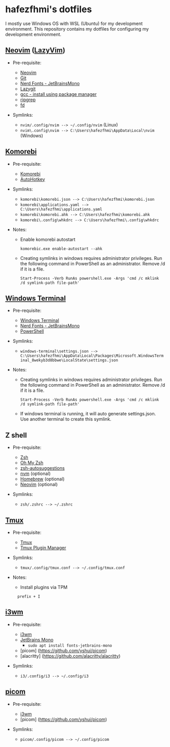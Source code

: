 # hafezfhmi's dotfiles

I mostly use Windows OS with WSL (Ubuntu) for my development environment. This repository contains my dotfiles for configuring my development environment.

## [Neovim](https://neovim.io/) ([LazyVim](https://www.lazyvim.org/))

- Pre-requisite:

  - [Neovim](https://neovim.io/)
  - [Git](https://git-scm.com)
  - [Nerd Fonts - JetBrainsMono](https://www.nerdfonts.com/#home)
  - [Lazygit](https://github.com/jesseduffield/lazygit)
  - [gcc - install using package manager](https://gcc.gnu.org)
  - [ripgrep](https://github.com/BurntSushi/ripgrep)
  - [fd](https://github.com/sharkdp/fd)

- Symlinks:

  - `nvim/.config/nvim --> ~/.config/nvim` (Linux)
  - `nvim\.config\nvim --> C:\Users\hafezfhmi\AppData\Local\nvim` (Windows)

## [Komorebi](https://github.com/LGUG2Z/komorebi)

- Pre-requisite:

  - [Komorebi](https://github.com/LGUG2Z/komorebi)
  - [AutoHotkey](https://scoop.sh/#/apps?q=autohotkey&id=a0ad197d665b3996fd64052d328b6f8874a6b8de)

- Symlinks:

  - `komorebi\komorebi.json --> C:\Users\hafezfhmi\komorebi.json`
  - `komorebi\applications.yaml --> C:\Users\hafezfhmi\applications.yaml`
  - `komorebi\komorebi.ahk --> C:\Users\hafezfhmi\komorebi.ahk`
  - `komorebi\.config\whkdrc --> C:\Users\hafezfhmi\.config\whkdrc`

- Notes:

  - Enable komorebi autostart

    ```shell
    komorebic.exe enable-autostart --ahk
    ```

  - Creating symlinks in windows requires administrator privileges. Run the following command in PowerShell as an administrator. Remove /d if it is a file.

    ```shell
    Start-Process -Verb RunAs powershell.exe -Args 'cmd /c mklink /d symlink-path file-path'
    ```

## [Windows Terminal](https://apps.microsoft.com/detail/9n0dx20hk701?rtc=1&hl=en-my&gl=MY)

- Pre-requisite:

  - [Windows Terminal](https://apps.microsoft.com/detail/9n0dx20hk701?rtc=1&hl=en-my&gl=MY)
  - [Nerd Fonts - JetBrainsMono](https://www.nerdfonts.com/#home)
  - [PowerShell](https://apps.microsoft.com/detail/9mz1snwt0n5d?rtc=1&hl=en-my&gl=MY)

- Symlinks:

  - `windows-terminal\settings.json --> C:\Users\hafezfhmi\AppData\Local\Packages\Microsoft.WindowsTerminal_8wekyb3d8bbwe\LocalState\settings.json`

- Notes:

  - Creating symlinks in windows requires administrator privileges. Run the following command in PowerShell as an administrator. Remove /d if it is a file.

    ```shell
    Start-Process -Verb RunAs powershell.exe -Args 'cmd /c mklink /d symlink-path file-path'
    ```

  - If windows terminal is running, it will auto generate settings.json. Use another terminal to create this symlink.

## Z shell

- Pre-requisite:

  - [Zsh](https://github.com/ohmyzsh/ohmyzsh/wiki/Installing-ZSH)
  - [Oh My Zsh](https://ohmyz.sh/)
  - [zsh-autosuggestions](https://github.com/zsh-users/zsh-autosuggestions/blob/master/INSTALL.md#oh-my-zsh)
  - [nvm](https://github.com/nvm-sh/nvm) (optional)
  - [Homebrew](https://brew.sh/) (optional)
  - [Neovim](https://neovim.io/) (optional)

- Symlinks:

  - `zsh/.zshrc --> ~/.zshrc`

## [Tmux](https://github.com/tmux/tmux/wiki)

- Pre-requisite:

  - [Tmux](https://github.com/tmux/tmux/wikihttps://github.com/tmux/tmux/wiki)
  - [Tmux Plugin Manager](https://github.com/tmux-plugins/tpm)

- Symlinks:

  - `tmux/.config/tmux.conf --> ~/.config/tmux.conf`

- Notes:

  - Install plugins via TPM

  ```shell
    prefix + I
  ```

## [i3wm](https://i3wm.org)

- Pre-requisite:

  - [i3wm](https://i3wm.org)
  - [JetBrains Mono](https://www.nerdfonts.com)
    - `sudo apt install fonts-jetbrains-mono` 
  - [picom] (https://github.com/yshui/picom)
  - [alacritty] (https://github.com/alacritty/alacritty)

- Symlinks:

  - `i3/.config/i3 --> ~/.config/i3`

## [picom](https://github.com/yshui/picom)

- Pre-requisite:

  - [i3wm](https://i3wm.org)
  - [picom] (https://github.com/yshui/picom)

- Symlinks:

  - `picom/.config/picom --> ~/.config/picom`
